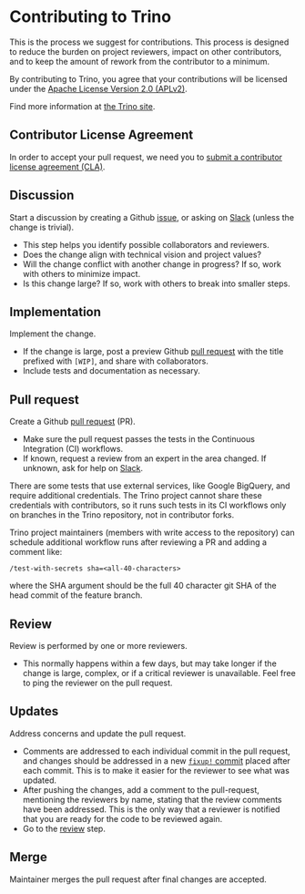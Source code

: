 # Contributing to Trino


This is the process we suggest for contributions.  This process is designed to
reduce the burden on project reviewers, impact on other contributors, and to
keep the amount of rework from the contributor to a minimum.

By contributing to Trino, you agree that your contributions will be licensed
under the [Apache License Version 2.0 (APLv2)](../LICENSE).

Find more information at [the Trino site](https://trino.io/development/).

## Contributor License Agreement

In order to accept your pull request, we need you to [submit a contributor
license agreement (CLA)](https://github.com/trinodb/cla).

## Discussion

Start a discussion by creating a Github
[issue](https://github.com/trinodb/trino/issues), or asking on
[Slack](https://trino.io/slack.html) (unless the change is trivial).

* This step helps you identify possible collaborators and reviewers.
* Does the change align with technical vision and project values?
* Will the change conflict with another change in progress? If so, work with
  others to minimize impact.
* Is this change large?  If so, work with others to break into smaller steps.

## Implementation

Implement the change.

* If the change is large, post a preview Github
  [pull request](https://github.com/trinodb/trino/pulls) with the title
  prefixed with `[WIP]`, and share with collaborators.
* Include tests and documentation as necessary.


## Pull request

Create a Github [pull request](https://github.com/trinodb/trino/pulls) (PR).

* Make sure the pull request passes the tests in the Continuous Integration
  (CI) workflows.
* If known, request a review from an expert in the area changed.  If unknown,
  ask for help on [Slack](https://trino.io/slack.html).

There are some tests that use external services, like Google BigQuery, and require
additional credentials. The Trino project cannot share these credentials with
contributors, so it runs such tests in its CI workflows only on branches in the
Trino repository, not in contributor forks.

Trino project maintainers (members with write access to the repository) can
schedule additional workflow runs after reviewing a PR and adding a comment
like:
```
/test-with-secrets sha=<all-40-characters>
```

where the SHA argument should be the full 40 character git SHA of the head commit
of the feature branch.

## Review

Review is performed by one or more reviewers.

* This normally happens within a few days, but may take longer if the change is
  large, complex, or if a critical reviewer is unavailable. Feel free to ping
  the reviewer on the pull request.

## Updates

Address concerns and update the pull request.

* Comments are addressed to each individual commit in the pull request, and
  changes should be addressed in a new
  [`fixup!` commit](https://git-scm.com/docs/git-commit#Documentation/git-commit.txt---fixupamendrewordltcommitgt)
  placed after each commit. This is to make it easier for the reviewer to see
  what was updated.
* After pushing the changes, add a comment to the pull-request, mentioning the
  reviewers by name, stating that the review comments have been addressed.
  This is the only way that a reviewer is notified that you are ready for the
  code to be reviewed again.
* Go to the [review](#review) step.

## Merge

Maintainer merges the pull request after final changes are accepted.
